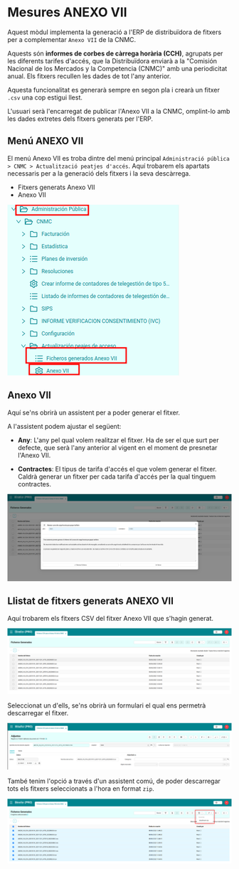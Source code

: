 # Mesures ANEXO VII

Aquest mòdul implementa la generació a l'ERP de distribuïdora de fitxers per a complementar `Anexo VII` de la CNMC.

Aquests són **informes de corbes de càrrega horària (CCH)**, agrupats per les diferents tarifes d'accés, que la Distribuïdora enviarà a la "Comisión Nacional de los Mercados y la Competencia (CNMC)" amb una periodicitat anual. Els fitxers recullen les dades de tot l'any anterior.

Aquesta funcionalitat es generarà sempre en segon pla i crearà un fitxer `.csv` una cop estigui llest.

L'usuari serà l'encarregat de publicar l'Anexo VII a la CNMC, omplint-lo amb les dades extretes dels fitxers generats per l'ERP.

## Menú ANEXO VII 

El menú Anexo VII es troba dintre del menú principal `Administració pública > CNMC > Actualització peatjes d'accés`. Aquí trobarem els apartats necessaris per a la
generació dels fitxers i la seva descàrrega.

- Fitxers generats Anexo VII
- Anexo VII

[ ![Menú Anexo VII](_static/medidas_anexo_VII/menu_anexo_VII.png)](_static/medidas_anexo_VII/menu_anexo_VII.png)


## Anexo VII

Aquí se'ns obrirà un assistent per a poder generar el fitxer.

A l'assistent podem ajustar el següent:

- **Any**: L'any pel qual volem realitzar el fitxer. Ha de ser el que surt per defecte, que serà l'any anterior al vigent en el moment de presnetar l'Anexo VII.

- **Contractes**: El tipus de tarifa d'accés el que volem generar el fitxer. Caldrà generar un fitxer per cada tarifa d'accés per la qual tinguem contractes.

[ ![Assistent Anexo VII de descàrrega de fitxers](_static/medidas_anexo_VII/wizard_anexo_VII_download.png)](_static/medidas_anexo_VII/wizard_anexo_VII_download.png)


## Llistat de fitxers generats ANEXO VII

Aquí trobarem els fitxers CSV del fitxer Anexo VII que s'hagin generat.

[ ![Llistat de fitxers generats de forma asíncrona](_static/medidas_anexo_VII/list_async_files.png)](_static/medidas_anexo_VII/list_async_files.png)

Seleccionat un d'ells, se'ns obrirà un formulari el qual ens permetrà descarregar el fitxer.

[ ![Formulari del fitxer Anexo VII](_static/medidas_anexo_VII/async_form_anexo_VII.png)](_static/medidas_anexo_VII/async_form_anexo_VII.png)

També tenim l'opció a través d'un assistent comú, de poder descarregar tots els fitxers seleccionats a l'hora en format `zip`.

[ ![Botó per descarregar zip Anexo VII](_static/medidas_anexo_VII/wizard_download_all.png)](_static/medidas_anexo_VII/wizard_download_all.png)
